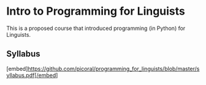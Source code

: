 # Intro to Programming for Linguists
This is a proposed course that introduced programming (in Python) for Linguists.

## Syllabus


[embed]https://github.com/picoral/programming_for_linguists/blob/master/syllabus.pdf[/embed]
